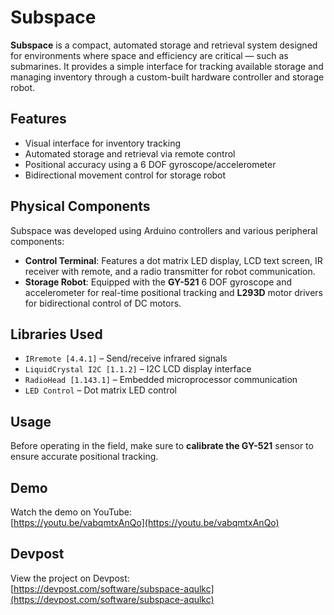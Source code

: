 # Subspace
**Subspace** is a compact, automated storage and retrieval system designed for environments where space and efficiency are critical — such as submarines. It provides a simple interface for tracking available storage and managing inventory through a custom-built hardware controller and storage robot.

## Features
- Visual interface for inventory tracking
- Automated storage and retrieval via remote control
- Positional accuracy using a 6 DOF gyroscope/accelerometer
- Bidirectional movement control for storage robot

## Physical Components
Subspace was developed using Arduino controllers and various peripheral components:
- **Control Terminal**: Features a dot matrix LED display, LCD text screen, IR receiver with remote, and a radio transmitter for robot communication.  
- **Storage Robot**: Equipped with the **GY-521** 6 DOF gyroscope and accelerometer for real-time positional tracking and **L293D** motor drivers for bidirectional control of DC motors.

## Libraries Used
- `IRremote [4.4.1]` – Send/receive infrared signals  
- `LiquidCrystal I2C [1.1.2]` – I2C LCD display interface  
- `RadioHead [1.143.1]` – Embedded microprocessor communication  
- `LED Control` – Dot matrix LED control  

## Usage
Before operating in the field, make sure to **calibrate the GY-521** sensor to ensure accurate positional tracking.

## Demo
Watch the demo on YouTube:  
[https://youtu.be/vabqmtxAnQo](https://youtu.be/vabqmtxAnQo)

## Devpost
View the project on Devpost:  
[https://devpost.com/software/subspace-aqulkc](https://devpost.com/software/subspace-aqulkc)
